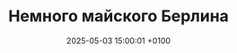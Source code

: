 ---
title: Немного майского Берлина
date: 2025-05-03 15:00:01 +0100
draft: false
telegram: true
tags: [Берлин, Германия, утка, мандаринка, птицы, 2025]
---